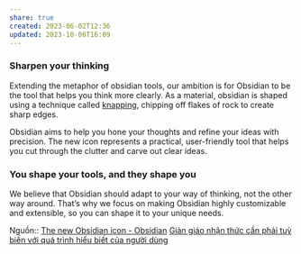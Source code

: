```yaml
---
share: true
created: 2023-06-02T12:36
updated: 2023-10-06T16:09
---
```

### Sharpen your thinking

Extending the metaphor of obsidian tools, our ambition is for Obsidian to be the tool that helps you think more clearly. As a material, obsidian is shaped using a technique called [knapping](https://en.wikipedia.org/wiki/Knapping), chipping off flakes of rock to create sharp edges.

Obsidian aims to help you hone your thoughts and refine your ideas with precision. The new icon represents a practical, user-friendly tool that helps you cut through the clutter and carve out clear ideas.

### You shape your tools, and they shape you

We believe that Obsidian should adapt to your way of thinking, not the other way around. That’s why we focus on making Obsidian highly customizable and extensible, so you can shape it to your unique needs.

Nguồn:: [The new Obsidian icon - Obsidian](https://obsidian.md/blog/new-obsidian-icon/)
[Giàn giáo nhận thức cần phải tuỳ biến với quá trình hiểu biết của người dùng](../../../../%E2%9A%A1Hi%E1%BB%83u%20bi%E1%BA%BFt%20s%C3%A2u/Ngh%C4%A9%20v%E1%BB%81%20vi%E1%BB%87c%20ngh%C4%A9/M%C3%B4i%20tr%C6%B0%E1%BB%9Dng%20ngh%C4%A9,%20nh%E1%BA%ADn%20th%E1%BB%A9c%20t%C4%83ng%20c%C6%B0%E1%BB%9Dng/%C4%90%E1%BB%8Dc%20v%C3%A0%20vi%E1%BA%BFt/Ghi%20ch%C3%BA%20th%C3%B4ng%20tin/Gi%C3%A0n%20gi%C3%A1o%20nh%E1%BA%ADn%20th%E1%BB%A9c%20c%E1%BA%A7n%20ph%E1%BA%A3i%20tu%E1%BB%B3%20bi%E1%BA%BFn%20v%E1%BB%9Bi%20qu%C3%A1%20tr%C3%ACnh%20hi%E1%BB%83u%20bi%E1%BA%BFt%20c%E1%BB%A7a%20ng%C6%B0%E1%BB%9Di%20d%C3%B9ng.md)
